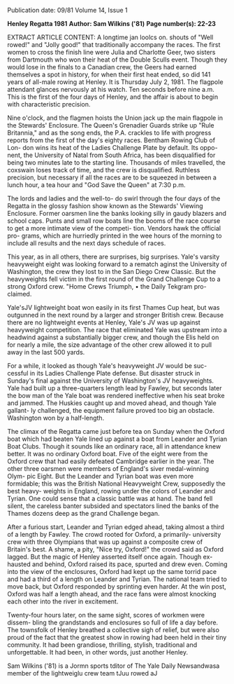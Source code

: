 Publication date: 09/81
Volume 14, Issue 1

**Henley Regatta 1981**
**Author: Sam Wilkins ('81)**
**Page number(s): 22-23**

EXTRACT ARTICLE CONTENT:
A longtime jan loolcs on. 
shouts of "Well rowed!" and "Jolly 
good!" that traditionally accompany the 
races. The first women to cross the 
finish line were Julia and Charlotte 
Geer, two sisters from Dartmouth who 
won their heat of the Double Sculls 
event. Though they would lose in the 
finals to a Canadian crew, the Geers 
had earned themselves a spot in history, 
for when their first heat ended, so did 
141 years of all-male rowing at Henley. 
It is Thursday July 2, 1981. The 
flagpole attendant glances nervously at 
his watch. Ten seconds before nine 
a.m. This is the first of the four days of 
Henley, and the affair is about to begin 
with characteristic precision. 

Nine 
o'clock, and the flagmen hoists the 
Union jack up the main flagpole in the 
Stewards' Enclosure. 
The Queen's 
Grenadier Guards strike up "Rule 
Britannia," and as the song ends, the 
P.A. crackles to life with progress 
reports from the first of the day's eighty 
races. Bentham Rowing Club of Lon-
don wins 
its heat of the 
Ladies 
Challenge Plate by default. Its oppo-
nent, the University of Natal from 
South Africa, has been disqualified for 
being two minutes late to the starting 
line. Thousands of miles travelled, the 
coxswain loses track of time, and the 
crew is disqualified. Ruthless precision, 
but necessary if all the races are to be 
squeezed in between a lunch hour, a tea 
hour and "God Save the Queen" at 7:30 
p.m. 

The lords and ladies and the well-to-
do swirl through the four days of the 
Regatta in the glossy fashion show 
known as the Stewards' Viewing 
Enclosure. Former oarsmen line the 
banks looking silly in gaudy blazers and 
school caps. Punts and small row boats 
line the booms of the race course to get 
a more intimate view of the competi-
tion. Vendors hawk the official pro-
grams, which are hurriedly printed in 
the wee hours of the morning to include 
all results and the next days schedule of 
races. 

This year, as in all others, there are 
surprises, big surprises. Yale's varsity 
heavyweight eight was looking forward 
to a rematch aginst the University of 
Washington, the crew they lost to in the 
San Diego Crew Classic. But the 
heavyweights fell victim in the first 
round of the Grand Challenge Cup to a 
strong Oxford crew. "Home Crews 
Triumph, • the Daily Tekgram pro-
claimed. 

Yale'sJV lightweight boat won easily 
in its first Thames Cup heat, but was 
outgunned in the next round by a larger 
and stronger British crew. Because 
there are no lightweight events at 
Henley, Yale's JV was up against 
heavyweight competition. The race that 
eliminated Yale was upstream into a 
headwind against a substantially bigger 
crew, and though the Elis held on for 
nearly a mile, the size advantage of the 
other crew allowed it to pull away in the 
last 500 yards. 

For a while, it looked as though 
Yale's heavyweight JV would be suc-
cessful in its Ladies Challenge Plate 
defense. But disaster struck in Sunday's 
final 
against 
the University of 
Washington's JV heavyweights. Yale 
had built up a three-quarters length 
lead by Fawley, but seconds later the 
bow man of the Yale boat was rendered 
ineffective when his seat broke and 
jammed. The Huskies caught up and 
moved ahead, and though Yale gallant-
ly challenged, the equipment failure 
proved too big an obstacle. Washington 
won by a half-length. 

The climax of the Regatta came just 
before tea on Sunday when the Oxford 
boat which had beaten Yale lined up 
against a boat from Leander and 
Tyrian Boat Clubs. Though it sounds 
like an ordinary race, all in attendance 
knew better. It was no ordinary Oxford 
boat. Five of the eight were from the 
Oxford crew that had easily defeated 
Cambridge earlier in the year. The 
other three oarsmen were members of 
England's siver medal-winning Olym-
pic Eight. But the Leander and Tyrian 
boat was even more formidable; this 
was the British National Heavyweight 
Crew, supposedly the best heavy-
weights in England, rowing under the 
colors of Leander and Tyrian. One 
could sense that a classic battle was at 
hand. The band fell silent, the careless 
banter subsided and spectators lined the 
banks of the Thames dozens deep as the 
grand Challenge began. 

After a furious start, Leander and 
Tyrian edged ahead, taking almost a 
third of a length by Fawley. The crowd 
rooted 
for 
Oxford, 
a 
primarily-
university crew with three Olympians 
that was up against a composite crew of 
Britain's best. A shame, a pity, "Nice 
try, Oxford!" the crowd said as Oxford 
lagged. But the magic of Henley 
asserted itself once again. Though ex-
hausted and behind, Oxford raised its 
pace, spurted and drew even. Coming 
into the view of the enclosures, Oxford 
had kept up the same torrid pace and 
had a third of a length on Leander and 
Tyrian. The national team tried to 
move back, but Oxford responded by 
sprinting even harder. At the win post, 
Oxford was half a length ahead, and the 
race fans were almost knocking each 
other into the river in excitement. 

Twenty-four hours later, on the same 
sight, scores of workmen were dissem-
bling the grandstands and enclosures so 
full of life a day before. The townsfolk 
of Henley breathed a collective sigh of 
relief, but were also proud of the fact 
that the greatest show in rowing had 
been held in their tiny community. It 
had been grandiose, thrilling, stylish, 
traditional and unforgettable. It had 
been, in other words, just another 
Henley. 

Sam Wilkins ('81) is a Jormn sports tditor of 
The Yale Daily Newsandwasa member of 
the lightweiglu crew team tJuu rowed aJ
